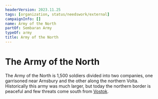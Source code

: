 ```yaml
---
headerVersion: 2023.11.25
tags: [organization, status/needswork/external]
campaignInfo: []
name: Army of the North
partOf: Sembaran Army
typeOf: army
title: Army of the North
---
```

# The Army of the North

The Army of the North is 1,500 soldiers divided into two companies, one garrisoned near Arnsbury and the other along the northern Volta. Historically this army was much larger, but today the northern border is peaceful and few threats come south from [Vostok](<../../gazetteer/western-green-sea/vostok/vostok.md>).


